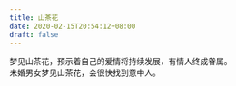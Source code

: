 ```yaml
---
title: 山茶花
date: 2020-02-15T20:54:12+08:00
draft: false
---
```


梦见山茶花，预示着自己的爱情将持续发展，有情人终成眷属。<br>
未婚男女梦见山茶花，会很快找到意中人。<br>
